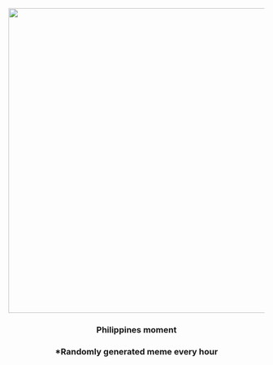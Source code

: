 <p align="center">
        <img src="https://i.redd.it/lh1hb0hc3fl91.jpg" width="600" height="600">
        </p>
        <h3 align="center">Philippines moment</h3>
        <h3 align="center">*Randomly generated meme every hour</h3>
    